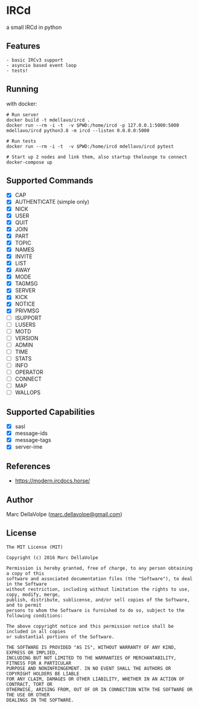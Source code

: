 # IRCd

a small IRCd in python

## Features
    - basic IRCv3 support
    - asyncio based event loop
    - tests!

## Running

with docker:
```
# Run server
docker build -t mdellavo/ircd .
docker run --rm -i -t  -v $PWD:/home/ircd -p 127.0.0.1:5000:5000 mdellavo/ircd python3.8 -m ircd --listen 0.0.0.0:5000

# Run tests
docker run --rm -i -t  -v $PWD:/home/ircd mdellavo/ircd pytest

# Start up 2 nodes and link them, also startup thelounge to connect
docker-compose up
```

## Supported Commands
- [x] CAP
- [x] AUTHENTICATE (simple only)
- [x] NICK 
- [x] USER
- [x] QUIT
- [x] JOIN
- [x] PART
- [x] TOPIC
- [x] NAMES
- [x] INVITE
- [x] LIST
- [x] AWAY
- [x] MODE
- [x] TAGMSG
- [x] SERVER
- [x] KICK
- [x] NOTICE
- [x] PRIVMSG
- [ ] ISUPPORT
- [ ] LUSERS
- [ ] MOTD
- [ ] VERSION
- [ ] ADMIN
- [ ] TIME
- [ ] STATS
- [ ] INFO
- [ ] OPERATOR
- [ ] CONNECT
- [ ] MAP
- [ ] WALLOPS

## Supported Capabilities
- [x] sasl
- [x] message-ids
- [x] message-tags
- [x] server-ime

## References

- https://modern.ircdocs.horse/

## Author

Marc DellaVolpe  (marc.dellavolpe@gmail.com)

## License
    The MIT License (MIT)

    Copyright (c) 2016 Marc DellaVolpe

    Permission is hereby granted, free of charge, to any person obtaining a copy of this
    software and associated documentation files (the "Software"), to deal in the Software
    without restriction, including without limitation the rights to use, copy, modify, merge,
    publish, distribute, sublicense, and/or sell copies of the Software, and to permit
    persons to whom the Software is furnished to do so, subject to the following conditions:

    The above copyright notice and this permission notice shall be included in all copies
    or substantial portions of the Software.

    THE SOFTWARE IS PROVIDED "AS IS", WITHOUT WARRANTY OF ANY KIND, EXPRESS OR IMPLIED,
    INCLUDING BUT NOT LIMITED TO THE WARRANTIES OF MERCHANTABILITY, FITNESS FOR A PARTICULAR
    PURPOSE AND NONINFRINGEMENT. IN NO EVENT SHALL THE AUTHORS OR COPYRIGHT HOLDERS BE LIABLE
    FOR ANY CLAIM, DAMAGES OR OTHER LIABILITY, WHETHER IN AN ACTION OF CONTRACT, TORT OR
    OTHERWISE, ARISING FROM, OUT OF OR IN CONNECTION WITH THE SOFTWARE OR THE USE OR OTHER
    DEALINGS IN THE SOFTWARE.

